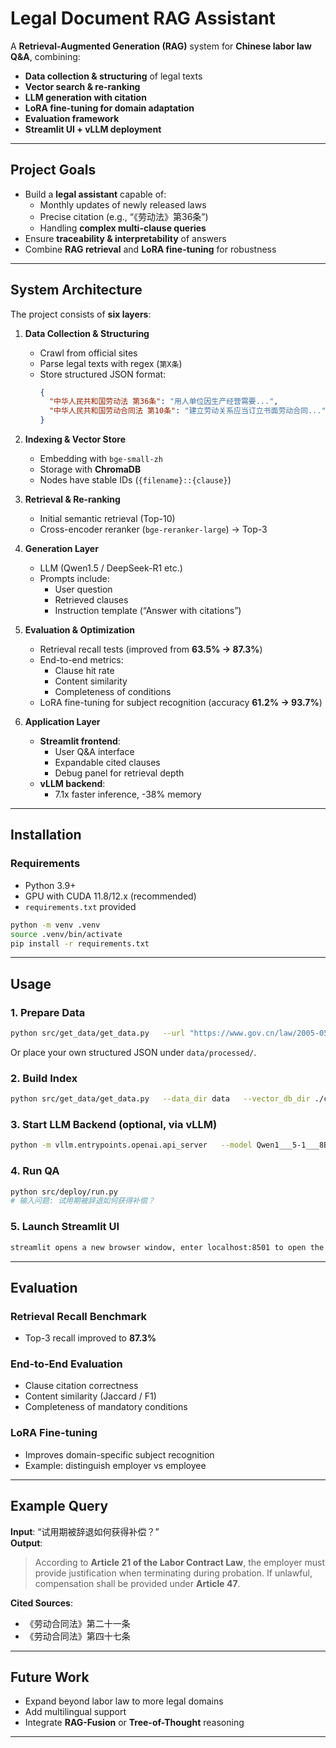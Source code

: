 # Legal Document RAG Assistant

A **Retrieval-Augmented Generation (RAG)** system for **Chinese labor law Q&A**, combining:
- **Data collection & structuring** of legal texts
- **Vector search & re-ranking**
- **LLM generation with citation**
- **LoRA fine-tuning for domain adaptation**
- **Evaluation framework**
- **Streamlit UI + vLLM deployment**

---

## Project Goals
- Build a **legal assistant** capable of:
  - Monthly updates of newly released laws
  - Precise citation (e.g., “《劳动法》第36条”)
  - Handling **complex multi-clause queries**
- Ensure **traceability & interpretability** of answers
- Combine **RAG retrieval** and **LoRA fine-tuning** for robustness

---

## System Architecture
The project consists of **six layers**:

1. **Data Collection & Structuring**
   - Crawl from official sites
   - Parse legal texts with regex (`第X条`)
   - Store structured JSON format:
     ```json
     {
       "中华人民共和国劳动法 第36条": "用人单位因生产经营需要...",
       "中华人民共和国劳动合同法 第10条": "建立劳动关系应当订立书面劳动合同..."
     }
     ```

2. **Indexing & Vector Store**
   - Embedding with `bge-small-zh`
   - Storage with **ChromaDB**
   - Nodes have stable IDs (`{filename}::{clause}`)

3. **Retrieval & Re-ranking**
   - Initial semantic retrieval (Top-10)
   - Cross-encoder reranker (`bge-reranker-large`) → Top-3

4. **Generation Layer**
   - LLM (Qwen1.5 / DeepSeek-R1 etc.)
   - Prompts include:
     - User question
     - Retrieved clauses
     - Instruction template (“Answer with citations”)

5. **Evaluation & Optimization**
   - Retrieval recall tests (improved from **63.5% → 87.3%**)
   - End-to-end metrics:
     - Clause hit rate
     - Content similarity
     - Completeness of conditions
   - LoRA fine-tuning for subject recognition (accuracy **61.2% → 93.7%**)

6. **Application Layer**
   - **Streamlit frontend**:
     - User Q&A interface
     - Expandable cited clauses
     - Debug panel for retrieval depth
   - **vLLM backend**:
     - 7.1x faster inference, -38% memory

---

## Installation

### Requirements
- Python 3.9+
- GPU with CUDA 11.8/12.x (recommended)
- `requirements.txt` provided

```bash
python -m venv .venv
source .venv/bin/activate
pip install -r requirements.txt
```

---

## Usage

### 1. Prepare Data
```bash
python src/get_data/get_data.py   --url "https://www.gov.cn/law/2005-05/25/content_905.htm"   --out data/processed/labor_law.json
```

Or place your own structured JSON under `data/processed/`.

### 2. Build Index
```bash
python src/get_data/get_data.py   --data_dir data   --vector_db_dir ./chroma_db   --persist_dir ./storage  
```

### 3. Start LLM Backend (optional, via vLLM)
```bash
python -m vllm.entrypoints.openai.api_server   --model Qwen1___5-1___8B-Chat   --port 8000
```

### 4. Run QA
```bash
python src/deploy/run.py
# 输入问题: 试用期被辞退如何获得补偿？
```

### 5. Launch Streamlit UI
```bash
streamlit opens a new browser window, enter localhost:8501 to open the front-end interface
```

---

## Evaluation

### Retrieval Recall Benchmark
- Top-3 recall improved to **87.3%**

### End-to-End Evaluation
- Clause citation correctness
- Content similarity (Jaccard / F1)
- Completeness of mandatory conditions

### LoRA Fine-tuning
- Improves domain-specific subject recognition
- Example: distinguish employer vs employee

---

## Example Query
**Input**: “试用期被辞退如何获得补偿？”  
**Output**:
> According to **Article 21 of the Labor Contract Law**, the employer must provide justification when terminating during probation. If unlawful, compensation shall be provided under **Article 47**.  

**Cited Sources**:
- 《劳动合同法》第二十一条  
- 《劳动合同法》第四十七条

---

## Future Work
- Expand beyond labor law to more legal domains
- Add multilingual support
- Integrate **RAG-Fusion** or **Tree-of-Thought** reasoning

---